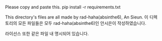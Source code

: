 Please copy and paste this.
pip install -r requirements.txt


This directory's files are all made by rad-haha(absinthe6), An Sieun.
이 디렉토리의 모든 파일들은 모두 rad-haha(absinthe6)인 안시은이 작성하였습니다.

라이선스 또한 같은 파일 내 명시되어 있습니다.
